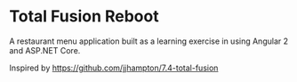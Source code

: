 # Total Fusion Reboot

A restaurant menu application built as a learning exercise in using Angular 2 and ASP.NET Core.

Inspired by https://github.com/jjhampton/7.4-total-fusion
